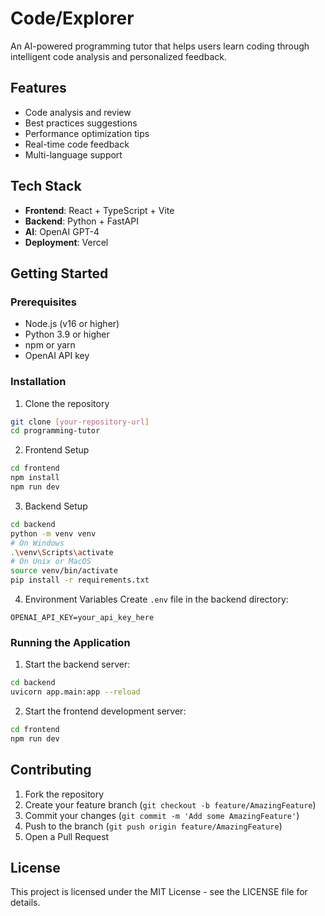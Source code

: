 # Code/Explorer

An AI-powered programming tutor that helps users learn coding through intelligent code analysis and personalized feedback.

## Features

- Code analysis and review
- Best practices suggestions
- Performance optimization tips
- Real-time code feedback
- Multi-language support

## Tech Stack

- **Frontend**: React + TypeScript + Vite
- **Backend**: Python + FastAPI
- **AI**: OpenAI GPT-4
- **Deployment**: Vercel

## Getting Started

### Prerequisites

- Node.js (v16 or higher)
- Python 3.9 or higher
- npm or yarn
- OpenAI API key

### Installation

1. Clone the repository
```bash
git clone [your-repository-url]
cd programming-tutor
```

2. Frontend Setup
```bash
cd frontend
npm install
npm run dev
```

3. Backend Setup
```bash
cd backend
python -m venv venv
# On Windows
.\venv\Scripts\activate
# On Unix or MacOS
source venv/bin/activate
pip install -r requirements.txt
```

4. Environment Variables
Create `.env` file in the backend directory:
```
OPENAI_API_KEY=your_api_key_here
```

### Running the Application

1. Start the backend server:
```bash
cd backend
uvicorn app.main:app --reload
```

2. Start the frontend development server:
```bash
cd frontend
npm run dev
```

## Contributing

1. Fork the repository
2. Create your feature branch (`git checkout -b feature/AmazingFeature`)
3. Commit your changes (`git commit -m 'Add some AmazingFeature'`)
4. Push to the branch (`git push origin feature/AmazingFeature`)
5. Open a Pull Request

## License

This project is licensed under the MIT License - see the LICENSE file for details.
